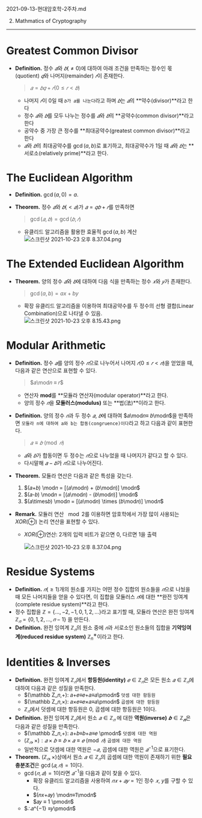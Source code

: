 2021-09-13-현대암호학-2주차.md

2. Mathmatics of Cryptography

---

# Greatest Common Divisor

- **Definition.** 정수 $𝑎$와 $𝑏(\neq0)$에 대하여 아래 조건을 만족하는 정수인 몫(quotient) $𝑞$와 나머지(remainder) $𝑟$이 존재한다.
    
    > $𝑎=𝑏𝑞+𝑟 (0≤𝑟<𝑏)$
    > 
    - 나머지 $𝑟$이 $0$일 때 `𝑏가 𝑎를 나눈다`라고 하며 $𝑏$는 $𝑎$의 **약수(divisor)**라고 한다
    - 정수 $𝑎$와 $𝑏$를 모두 나누는 정수를 $𝑎$와 $𝑏$의 **공약수(common divisor)**라고 한다
    - 공약수 중 가장 큰 정수를 **최대공약수(greatest common divisor)**라고 한다
    - $𝑎$와 $𝑏$의 최대공약수를 $\gcd(a,b)$로 표기하고, 최대공약수가 $1$일 때 $𝑎$와 $𝑏$는 **서로소(relatively prime)**라고 한다.

# The Euclidean Algorithm

- **Definition.** $\gcd(a,0) = a$.
- **Theorem.** 정수 $𝑎$와 $𝑏(<𝑎)$가 $𝑎=𝑞𝑏+𝑟$를 만족하면
    
    > $\gcd (𝑎,𝑏) =\gcd (𝑏,𝑟)$
    > 
    - 유클리드 알고리즘을 활용한 효율적 $\gcd(a,b)$ 계산
      ![스크린샷 2021-10-23 오후 8.37.04.png](https://s3.us-west-2.amazonaws.com/secure.notion-static.com/4f540a97-47c5-47bc-b1f2-bcba5fdf6d7c/%E1%84%89%E1%85%B3%E1%84%8F%E1%85%B3%E1%84%85%E1%85%B5%E1%86%AB%E1%84%89%E1%85%A3%E1%86%BA_2021-10-23_%E1%84%8B%E1%85%A9%E1%84%92%E1%85%AE_8.07.19.png?X-Amz-Algorithm=AWS4-HMAC-SHA256&X-Amz-Credential=AKIAT73L2G45O3KS52Y5%2F20211023%2Fus-west-2%2Fs3%2Faws4_request&X-Amz-Date=20211023T120804Z&X-Amz-Expires=86400&X-Amz-Signature=b95af88925f2e082c58ff18ac8f820469953d2ed0590e2807807bff6ef4d99ee&X-Amz-SignedHeaders=host&response-content-disposition=filename%20%3D%22%25E1%2584%2589%25E1%2585%25B3%25E1%2584%258F%25E1%2585%25B3%25E1%2584%2585%25E1%2585%25B5%25E1%2586%25AB%25E1%2584%2589%25E1%2585%25A3%25E1%2586%25BA%25202021-10-23%2520%25E1%2584%258B%25E1%2585%25A9%25E1%2584%2592%25E1%2585%25AE%25208.07.19.png%22)
        

# **The Extended Euclidean Algorithm**

- **Theorem.** 양의 정수 $𝑎$와 $𝑏$에 대하여 다음 식을 만족하는 정수 $𝑥$와 $𝑦$가 존재한다.
    
    > $\gcd(a, b) = ax + by$
    > 
    - 확장 유클리드 알고리즘을 이용하여 최대공약수를 두 정수의 선형 결합(Linear Combination)으로 나타낼 수 있음.
        ![스크린샷 2021-10-23 오후 8.15.43.png](https://s3.us-west-2.amazonaws.com/secure.notion-static.com/f8483ce0-e840-483b-86af-fe237626bed5/%E1%84%89%E1%85%B3%E1%84%8F%E1%85%B3%E1%84%85%E1%85%B5%E1%86%AB%E1%84%89%E1%85%A3%E1%86%BA_2021-10-23_%E1%84%8B%E1%85%A9%E1%84%92%E1%85%AE_8.15.43.png?X-Amz-Algorithm=AWS4-HMAC-SHA256&X-Amz-Credential=AKIAT73L2G45O3KS52Y5%2F20211023%2Fus-west-2%2Fs3%2Faws4_request&X-Amz-Date=20211023T121357Z&X-Amz-Expires=86400&X-Amz-Signature=23e4d27d5d02555392db26cb0447bd21460fadf8df23fde44c3ffdc96433da51&X-Amz-SignedHeaders=host&response-content-disposition=filename%20%3D%22%25E1%2584%2589%25E1%2585%25B3%25E1%2584%258F%25E1%2585%25B3%25E1%2584%2585%25E1%2585%25B5%25E1%2586%25AB%25E1%2584%2589%25E1%2585%25A3%25E1%2586%25BA%25202021-10-23%2520%25E1%2584%258B%25E1%2585%25A9%25E1%2584%2592%25E1%2585%25AE%25208.15.43.png%22)
        
        

# **Modular Arithmetic**

- **Definition.** 정수 $𝑎$를 양의 정수 $𝑛$으로 나누어서 나머지 $𝑟(0≤𝑟<𝑛)$을 얻었을 때, 다음과 같은 연산으로 표현할 수 있다.
    
    > $𝑎\mod𝑛 ≡ 𝑟$
    > 
    - 연산자 **mod**를 **모듈라 연산자(modular operator)**라고 한다.
    - 양의 정수 $𝑛$을 **모듈러스(modulus)** 또는 **법(法)**이라고 한다.
- **Definition.** 양의 정수 $𝑛$과 두 정수 $𝑎$, $𝑏$에 대하여 $𝑎\mod𝑛≡ 𝑏\mod𝑛$을 만족하면 `모듈라 n에 대하여 a와 b는 합동(congruence)이다`라고 하고 다음과 같이 표현한다.
    
    > $𝑎 ≡ 𝑏 \pmod 𝑛$
    > 
    - $𝑎$와 $𝑏$가 합동이면 두 정수는 $𝑛$으로 나누었을 때 나머지가 같다고 할 수 있다.
    - 다시말해 $𝑎−𝑏$가 $𝑛$으로 나누어진다.
- **Theorem.** 모듈라 연산은 다음과 같은 특성을 갖는다.
    1. $(𝑎+𝑏) \mod𝑛 = [(𝑎\mod𝑛) + (𝑏\mod𝑛)] \mod𝑛$
    2. $(𝑎-𝑏) \mod𝑛 = [(𝑎\mod𝑛) - (𝑏\mod𝑛)] \mod𝑛$
    3. $(𝑎\times𝑏) \mod𝑛 = [(𝑎\mod𝑛) \times (𝑏\mod𝑛)] \mod𝑛$
- **Remark.** 모듈러 연산 $\mod 2$를 이용하면 암호학에서 가장 많이 사용되는
$XOR(\oplus)$ 논리 연산을 표현할 수 있다.
    - $XOR(⊕)$연산: 2개의 입력 비트가 같으면 $0$, 다르면 $1$을 출력
    
        ![스크린샷 2021-10-23 오후 8.37.04.png](https://s3.us-west-2.amazonaws.com/secure.notion-static.com/7aa812a3-2ad6-401d-80c2-485c600f07ec/%E1%84%89%E1%85%B3%E1%84%8F%E1%85%B3%E1%84%85%E1%85%B5%E1%86%AB%E1%84%89%E1%85%A3%E1%86%BA_2021-10-23_%E1%84%8B%E1%85%A9%E1%84%92%E1%85%AE_8.37.04.png?X-Amz-Algorithm=AWS4-HMAC-SHA256&X-Amz-Credential=AKIAT73L2G45O3KS52Y5%2F20211023%2Fus-west-2%2Fs3%2Faws4_request&X-Amz-Date=20211023T121538Z&X-Amz-Expires=86400&X-Amz-Signature=2c5cae7f119fa26c201610e9f92519800539d5b7b34593ef87fdbe525effcf22&X-Amz-SignedHeaders=host&response-content-disposition=filename%20%3D%22%25E1%2584%2589%25E1%2585%25B3%25E1%2584%258F%25E1%2585%25B3%25E1%2584%2585%25E1%2585%25B5%25E1%2586%25AB%25E1%2584%2589%25E1%2585%25A3%25E1%2586%25BA%25202021-10-23%2520%25E1%2584%258B%25E1%2585%25A9%25E1%2584%2592%25E1%2585%25AE%25208.37.04.png%22)
        
        

# Residue Systems

- **Definition.** $𝑛(≥ 1)$개의 원소를 가지는 어떤 정수 집합의 원소들을 $𝑛$으로 나눴을 때 모든 나머지들을 얻을 수 있다면, 이 집합을 모듈러스 $𝑛$에 대한 **완전 잉여계(complete residue system)**라고 한다.
- 정수 집합을 $\mathbb Z = \{...,−2,−1,0,1,2,... \}$라고 표기할 때, 
모듈라 연산은 완전 잉여계 $\mathbb Z_𝑛 = \{0,1,2,...,𝑛−1\}$ 을 만든다.
- **Definition.** 완전 잉여계 $\mathbb Z_𝑛$의 원소 중에 $𝑛$과 서로소인 원소들의 집합을 **기약잉여계(reduced residue system)** $\mathbb Z^∗_n$이라고 한다.

# Identities & Inverses

- **Definition.** 완전 잉여계 $\mathbb Z_𝑛$에서 **항등원(identity)** $𝑒 ∈ \mathbb Z_𝑛$은 모든 원소 $𝑎 ∈ \mathbb Z_𝑛$에 대하여 다음과 같은 성질을 만족한다.
    - $(\mathbb Z_𝑛,+): 𝑎+𝑒≡𝑒+𝑎≡𝑎\pmod𝑛$ `덧셈 대한 항등원`
    - $(\mathbb Z_𝑛,×): 𝑎×𝑒≡𝑒×𝑎≡𝑎\pmod𝑛$ `곱셈에 대한 항등원`
    - $\mathbb Z_𝑛$에서 덧셈에 대한 항등원은 $0$, 곱셈에 대한 항등원은 $1$이다.
- **Definition.** 완전 잉여계 $\mathbb Z_𝑛$에서 원소 $𝑎 ∈ \mathbb Z_𝑛$ 에 대한 **역원(inverse)** $𝒃 ∈ \mathbb Z_𝒏$은 다음과 같은 성질을 만족한다.
    - $(\mathbb Z_𝑛,+): 𝑎+𝑏≡𝑏+𝑎≡𝑒 \pmod𝑛$ `덧셈에 대한 역원`
    - $(\mathbb Z_𝑛,×): 𝑎×𝑏≡𝑏×𝑎≡𝑒\pmod 𝑛$ `곱셈에 대한 역원`
    - 일반적으로 덧셈에 대한 역원은 $−𝑎$, 곱셈에 대한 역원은 $𝑎^{−1}$으로 표기한다.
- **Theorem.** $(\mathbb Z_𝑛,×)$상에서 원소 $𝑎 ∈ \mathbb Z_𝑛$의 곱셈에 대한 역원이 존재하기 위한 **필요충분조건**은 $\gcd(𝑎, 𝑛)= 1$이다.
    - $\gcd(𝑛,𝑎) =1$이라면 $𝑎^{−1}$을 다음과 같이 찾을 수 있다.
        - 확장 유클리드 알고리즘을 사용하여 $𝑛𝑥+𝑎𝑦=1$인 정수 $𝑥$, $y$를 구할 수 있다.
        - $(𝑛𝑥+𝑎𝑦) \mod𝑛≡1\mod𝑛$
        - $𝑎𝑦 ≡ 1 \pmod𝑛$
    - $∴𝑎^{−1} ≡𝑦\pmod𝑛$
